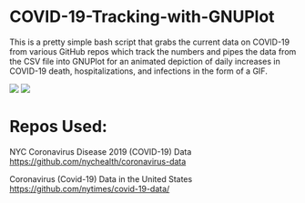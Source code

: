 # COVID-19-Tracking-with-GNUPlot

This is a pretty simple bash script that grabs the current data on COVID-19 from various GitHub repos which track the numbers and pipes the data from the CSV file into GNUPlot for an animated depiction of daily increases in COVID-19 death, hospitalizations, and infections in the form of a GIF.

![](graph_noncumm.gif)
![](graph_cumm.gif)

# Repos Used:

NYC Coronavirus Disease 2019 (COVID-19) Data
https://github.com/nychealth/coronavirus-data

Coronavirus (Covid-19) Data in the United States
https://github.com/nytimes/covid-19-data/
